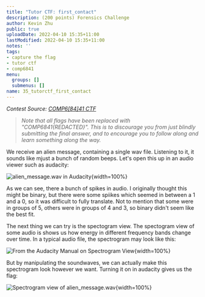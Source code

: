 ```yaml
---
title: "Tutor CTF: first_contact"
description: (200 points) Forensics Challenge
author: Kevin Zhu
public: true
uploadDate: 2022-04-10 15:35+11:00
lastModified: 2022-04-10 15:35+11:00
notes: ''
tags:
- capture the flag
- tutor ctf
- comp6841
menu:
  groups: []
  submenus: []
name: 35_tutorctf_first_contact
---
```


_Contest Source: [COMP6[84]41 CTF](https://www.comp6841.com/challenges)_

> _Note that all flags have been replaced with "COMP6841{REDACTED}". This is to discourage you from just blindly submitting the final answer, and to encourage you to follow along and learn something along the way._

We receive an alien message, containing a single wav file. Listening to it, it sounds like mjust a bunch of random beeps. Let's open this up in an audio viewer such as audacity:

![_`alien_message.wav` in Audacity_](/blog_posts/35_tutorctf_first_contact/images/audio1.png){width=100%}

As we can see, there a bunch of spikes in audio. I originally thought this might be binary, but there were some spiikes which seemed in between a 1 and a 0, so it was difficult to fully translate. Not to mention that some were in groups of 5, others were in groups of 4 and 3, so binary didn't seem like the best fit.

The next thing we can try is the spectogram view. The spectogram view of some audio is shows us how energy in different frequency bands change over time. In a typical audio file, the spectrogram may look like this:

![_From the Audacity Manual on Spectrogram View_](/blog_posts/35_tutorctf_first_contact/images/audio4.png){width=100%}

But by manipulating the soundwaves, we can actually make this spectrogram look however we want. Turning it on in audacity gives us the flag:

![_Spectrogram view of `alien_message.wav`_](/blog_posts/35_tutorctf_first_contact/images/audio3.png){width=100%}